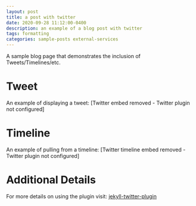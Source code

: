 ```yaml
---
layout: post
title: a post with twitter
date: 2020-09-28 11:12:00-0400
description: an example of a blog post with twitter
tags: formatting
categories: sample-posts external-services
---
```


A sample blog page that demonstrates the inclusion of Tweets/Timelines/etc.

# Tweet

An example of displaying a tweet:
[Twitter embed removed - Twitter plugin not configured]

# Timeline

An example of pulling from a timeline:
[Twitter timeline embed removed - Twitter plugin not configured]

# Additional Details

For more details on using the plugin visit: [jekyll-twitter-plugin](https://github.com/rob-murray/jekyll-twitter-plugin)
